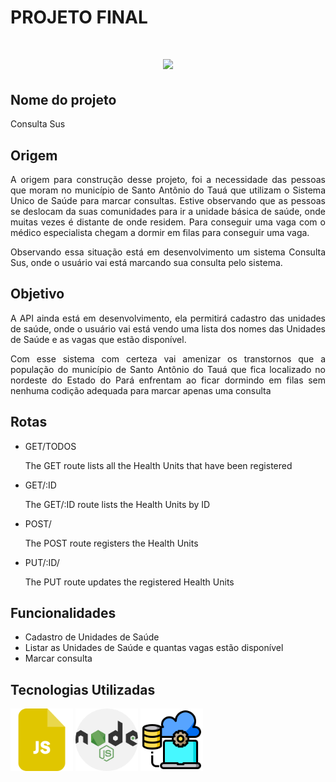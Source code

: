 # PROJETO FINAL <h1>
<h1 align="center">
<img src="src/gif.gif" width="600">
<p align="center"><p>
  
  
  
  
  
 
 ## **Nome do projeto**

   <p align="justify">Consulta Sus

  ## **Origem**  
  <p align="justify">A origem para construção desse projeto, foi a necessidade das pessoas que moram no município de Santo Antônio do Tauá que utilizam o Sistema Unico de Saúde para marcar consultas. Estive observando que as pessoas se deslocam da suas comunidades para ir a unidade básica de saúde, onde muitas vezes é distante de onde residem. Para conseguir uma vaga com o médico especialista chegam a dormir em filas para conseguir uma vaga.

<p align="justify">Observando essa situação está em desenvolvimento um sistema Consulta Sus, onde o usuário vai está marcando sua consulta pelo sistema. 
  
  ## **Objetivo**
<p align="justify">A API ainda está em desenvolvimento, ela permitirá cadastro das unidades de saúde, onde o usuário vai está vendo uma lista dos nomes das Unidades de Saúde e as vagas que estão disponível.
<p align="justify"> Com esse sistema com certeza vai amenizar os transtornos que a população do município de Santo Antônio do Tauá que fica localizado no nordeste do Estado do Pará enfrentam ao ficar dormindo em filas sem nenhuma codição adequada para marcar apenas uma consulta
  
  

## **Rotas**

 <ul>
<li>GET/TODOS</li>
<p align="justify">The GET route lists all the Health Units that have been registered
<li>GET/:ID</li>
<p align="justify">The GET/:ID route lists the Health Units by ID
<li>POST/</li>
<p align="justify">The POST route registers the Health Units
<li>PUT/:ID/</li>
<p align="justify">The PUT route updates the registered Health Units

</ul>
  
  ## **Funcionalidades**

<ul>
<li>Cadastro de Unidades de Saúde</li>
<li>Listar as Unidades de Saúde e quantas vagas estão disponível</li>
<li>Marcar consulta</li>

</ul>

</div>
  
  


## **Tecnologias Utilizadas**
  <p float="left">
  <img src="js-file.png" width="100" />
  <img src="nodejs.png" width="100" /> 
  <img src="gerenciamento-de-banco-de-dados.png" width="100" />
</p>
  

  





  
 


  






  
  
  
  



